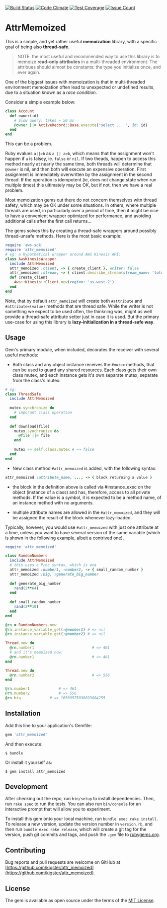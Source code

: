 [![Build Status](https://travis-ci.org/kigster/attr_memoized.svg?branch=master)](https://travis-ci.org/kigster/attr_memoized)
[![Code Climate](https://codeclimate.com/github/kigster/attr_memoized/badges/gpa.svg)](https://codeclimate.com/github/kigster/attr_memoized)
[![Test Coverage](https://codeclimate.com/github/kigster/attr_memoized/badges/coverage.svg)](https://codeclimate.com/github/kigster/attr_memoized/coverage)
[![Issue Count](https://codeclimate.com/github/kigster/attr_memoized/badges/issue_count.svg)](https://codeclimate.com/github/kigster/attr_memoized)

# AttrMemoized

This is a simple, and yet rather useful **memoization** library, with a specific goal of being also **thread-safe.**

> NOTE: the most useful and recommended way to use this library is to memoize **read-only attributes** in a multi-threaded environment. The attribues should almost be constants: the type you initialize once, and ever again.  

One of the biggest issues with memoization is that in multi-threaded environment memoization often lead to unexpected or undefined results, due to a situation known as a _race condition_.

Consider a simple example below:

```ruby
class Account
  def owner(id)
    # Slow query, takes ~ 50 ms
    @owner ||= ActiveRecord::Base.execute("select ... ", id: id) 
  end
end
```

This can be a problem. 

Ruby evalues `a||=b` as `a || a=b`, which means that the assignment won't happen if `a` is falsey, ie. `false` or `nil`. If two theads, happen to access this method nearly at nearly the same time, both threads will determine that `@owner` is nil, and then both will execute an expensive operation. First assignment is immediately overwritten by the assignment in the second thread. If the operation is idempotent (ie, does not change state when run multiple times) this ultimately may be OK, but if not, then we have a real problem.

Most memoization gems out there do not concern themselves witn thread safety, which may be OK under some situations. In others, where multiple threads are used, in particularly over a period of time, then it might be nice to have a convenient wrapper optimized for performance, and avoiding additional calls after the first call returns...

The gems solves this by creating a thread-safe wrappers around possibly thread-unsafe methods.  Here is the most basic example:

```ruby
require 'aws-sdk'
require 'attr_memoized'
# eg: a hypothetical wrapper around AWS Kinesis API:
class AwsKinesisWrapper
  include AttrMemoized
  attr_memoized :client, -> { create_client }, writer: false 
  attr_memoized :stream, -> { client.describe_stream(stream_name: 'lotus') }
  def create_client
    Aws::Kinesis::Client.new(region: 'us-west-2')
  end
end
```

Note, that by default `attr_memoized` will create both `#attribute` and `#attribute=(value)` methods that are thread safe. While the writer is not something we expect to be used often, the thinkning was, might as well provide a thread-safe attribute setter just in case it is used. But the primary use-case for using this library is **lazy-initialization in a thread-safe way**.

## Usage

Gem's primary module, when included, decorates the receiver with several useful
methods:

  * Both class and any object instance receives the `#mutex` methods, that can be used to guard any shared resources. Each class gets their own class mutex, and each instance gets it's own separate mutex, separate from the class's mutex:

```ruby
# eg:
class ThreadSafe
  include AttrMemoized
  
  mutex.synchronize do 
    # imporant class operation
  end
  
  def download(file)
    mutex.synchronize do
      @file ||= file
    end
    
    mutex == self.class.mutex # => false
  end
end

```    
     
  * New class method `#attr_memoized` is added, with the following syntax:

```ruby
attr_memoized :attribute_name, ..., -> { block returning a value }
```

  * the block in the definition above is called via #instance_exec on the
    object (instance of a class) and has, therefore, access to all private
    methods. If the value is a symbol, it is expected to be a method name, 
    of an instance method with no arguments.
     
  * multiple attribute names are allowed in the `#attr_memoized`, and they
    will be assigned the result of the block whenever lazy-loaded.

Typically, however, you would use `#attr_memoized` with just one attribute at
a time, unless you want to have several version of the same variable (which 
is shown in the following example, albeit a contrived one).
     

```ruby
require 'attr_memoized'

class RandomNumbers
  include AttrMemoized
  # this uses a Proc syntax, which is eva
  attr_memoized :number1, :number2, -> { small_random_number }
  attr_memoized :big, :generate_big_number
  
  def generate_big_number
    rand(2**64)
  end
  
  def small_random_number
    rand(2**10)
  end
end

@rn = RandomNumbers.new
@rn.instance_variable_get(:@number1) # => nil
@rn.instance_variable_get(:@number2) # => nil

Thread.new do 
  @rn.number1                          # => 461
  # and it's memoized now:
  @rn.number1                          # => 461
end

Thread.new do 
  @rn.number2                          # => 556
end

@rn.number1 			# => 461
@rn.number2 			# => 556
@rn.big       		# => 10569575038899804255
```



## Installation

Add this line to your application's Gemfile:

```ruby
gem 'attr_memoized'
```

And then execute:

    $ bundle

Or install it yourself as:

    $ gem install attr_memoized


## Development

After checking out the repo, run `bin/setup` to install dependencies. Then, run `rake spec` to run the tests. You can also run `bin/console` for an interactive prompt that will allow you to experiment.

To install this gem onto your local machine, run `bundle exec rake install`. To release a new version, update the version number in `version.rb`, and then run `bundle exec rake release`, which will create a git tag for the version, push git commits and tags, and push the `.gem` file to [rubygems.org](https://rubygems.org).

## Contributing

Bug reports and pull requests are welcome on GitHub at [https://github.com/kigster/attr_memoized](https://github.com/kigster/attr_memoized).

## License

The gem is available as open source under the terms of the [MIT License](http://opensource.org/licenses/MIT).
